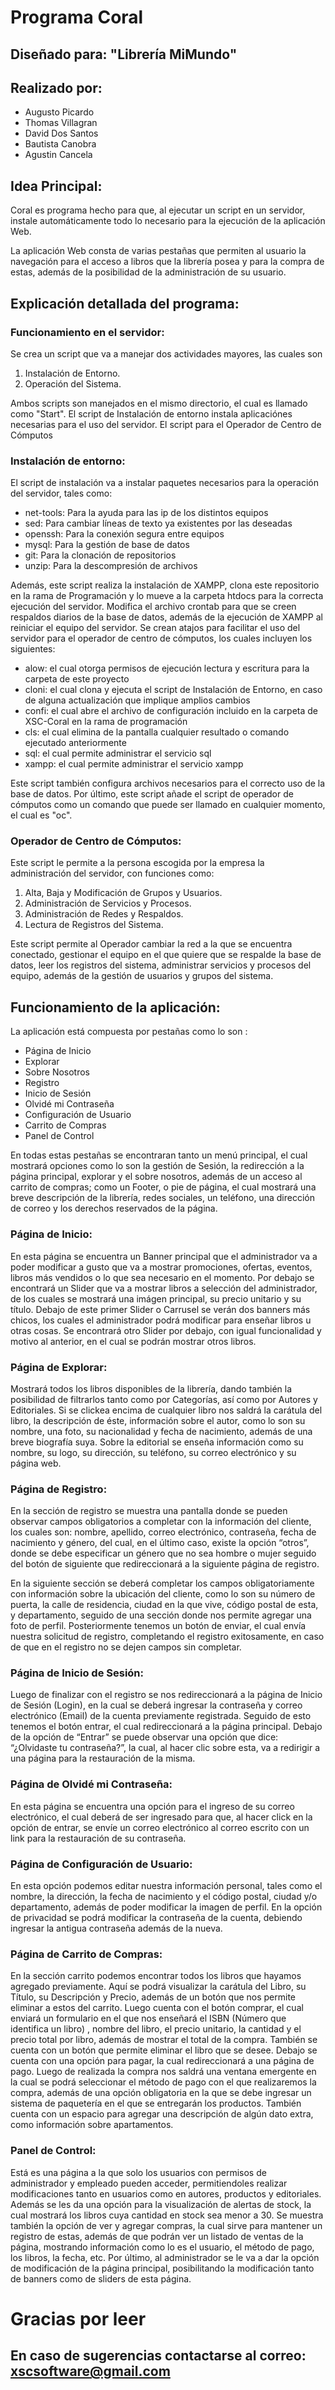 # Programa Coral

## Diseñado para: "Librería MiMundo"

## Realizado por:
<ul>
    <li> Augusto Picardo </li>
    <li> Thomas Villagran </li>
    <li> David Dos Santos </li>
    <li> Bautista Canobra </li>
    <li> Agustin Cancela </li>
</ul>

## Idea Principal:
Coral es programa hecho para que, al ejecutar un script en un servidor, instale automáticamente todo lo necesario para la ejecución de la aplicación Web.

La aplicación Web consta de varias pestañas que permiten al usuario la navegación para el acceso a libros que la librería posea y para la compra de estas, además de la posibilidad de la administración de su usuario.

## Explicación detallada del programa:
### Funcionamiento en el servidor:
Se crea un script que va a manejar dos actividades mayores, las cuales son

 1. Instalación de Entorno.
 2. Operación del Sistema.

Ambos scripts son manejados en el mismo directorio, el cual es llamado como "Start".
El script de Instalación de entorno instala aplicaciónes necesarias para el uso del servidor.
El script para el Operador de Centro de Cómputos

### Instalación de entorno:
El script de instalación va a instalar paquetes necesarios para la operación del servidor, tales como:
<ul>
<li>net-tools: Para la ayuda para las ip de los distintos equipos </li>
<li>sed: Para cambiar líneas de texto ya existentes por las deseadas</li>
<li>openssh: Para la conexión segura entre equipos</li>
<li>mysql: Para la gestión de base de datos</li>
<li>git: Para la clonación de repositorios</li>
<li>unzip: Para la descompresión de archivos</li>
</ul>
Además, este script realiza la instalación de XAMPP, clona este repositorio en la rama de Programación y lo mueve a la carpeta htdocs para la correcta ejecución del servidor.
Modifica el archivo crontab para que se creen respaldos diarios de la base de datos, además de la ejecución de XAMPP al reiniciar el equipo del servidor.
Se crean atajos para facilitar el uso del servidor para el operador de centro de cómputos, los cuales incluyen los siguientes:
<ul>
<li>alow: el cual otorga permisos de ejecución lectura y escritura para la carpeta de este proyecto</li>
<li>cloni: el cual clona y ejecuta el script de Instalación de Entorno, en caso de alguna actualización que implique amplios cambios</li>
<li>confi: el cual abre el archivo de configuración incluido en la carpeta de XSC-Coral en la rama de programación</li>
<li>cls: el cual elimina de la pantalla cualquier resultado o comando ejecutado anteriormente</li>
<li>sql: el cual permite administrar el servicio sql</li>
<li>xampp: el cual permite administrar el servicio xampp</li>
</ul>
Este script también configura archivos necesarios para el correcto uso de la base de datos.
Por último, este script añade el script de operador de cómputos como un comando que puede ser llamado en cualquier momento, el cual es "oc".

### Operador de Centro de Cómputos:
Este script le permite a la persona escogida por la empresa la administración del servidor, con funciones como:

 1. Alta, Baja y Modificación de Grupos y Usuarios.
 2. Administración de Servicios y Procesos.
 3. Administración de Redes y Respaldos.
 4. Lectura de Registros del Sistema.

Este script permite al Operador cambiar la red a la que se encuentra conectado, gestionar el equipo en el que quiere que se respalde la base de datos, leer los registros del sistema, administrar servicios y procesos del equipo, además de la gestión de usuarios y grupos del sistema.

## Funcionamiento de la aplicación:

La aplicación está compuesta por pestañas como lo son :
<ul>
<li>Página de Inicio</li>
<li>Explorar</li>
<li>Sobre Nosotros</li>
<li>Registro</li>
<li>Inicio de Sesión</li>
<li>Olvidé mi Contraseña</li>
<li>Configuración de Usuario</li>
<li>Carrito de Compras</li>
<li>Panel de Control</li>
</ul>

En todas estas pestañas se encontraran tanto un menú principal, el cual mostrará opciones como lo son la gestión de Sesión, la redirección a la página principal, explorar y el sobre nosotros, además de un acceso al carrito de compras; como un Footer, o pie de página, el cual mostrará una breve descripción de la librería, redes sociales, un teléfono, una dirección de correo y los derechos reservados de la página.

### Página de Inicio:
En esta página se encuentra un Banner principal que el administrador va a poder modificar a gusto que va a mostrar promociones, ofertas, eventos, libros más vendidos o lo que sea necesario en el momento.
Por debajo se encontrará un Slider que va a mostrar libros a selección del administrador, de los cuales se mostrará una imágen principal, su precio unitario y su título.
Debajo de este primer Slider o Carrusel se verán dos banners más chicos, los cuales el administrador podrá modificar para enseñar libros u otras cosas.
Se encontrará otro Slider por debajo, con igual funcionalidad y motivo al anterior, en el cual se podrán mostrar otros libros.

### Página de Explorar:
Mostrará todos los libros disponibles de la librería, dando también la posibilidad de filtrarlos tanto como por Categorías, así como por Autores y Editoriales.
Si se clickea encima de cualquier libro nos saldrá la carátula del libro, la descripción de éste, información sobre el autor, como lo son su nombre, una foto, su nacionalidad y fecha de nacimiento, además de una breve biografía suya.
Sobre la editorial se enseña información como su nombre, su logo, su dirección, su teléfono, su correo electrónico y su página web.

### Página de Registro:
En la sección de registro se muestra una pantalla donde se pueden observar campos obligatorios a completar con la información del cliente, los cuales son: nombre, apellido, correo electrónico, contraseña, fecha de nacimiento y género, del cual, en el último caso, existe la opción “otros”, donde se debe especificar un género que no sea hombre o mujer seguido del botón de siguiente que redireccionará a la siguiente página de registro.

En la siguiente sección se deberá completar los campos obligatoriamente con información sobre la ubicación del cliente, como lo son su número de puerta, la calle de residencia, ciudad en la que vive, código postal de esta, y departamento, seguido de una sección donde nos permite agregar una foto de perfil.
Posteriormente tenemos un botón de enviar, el cual envía nuestra solicitud de registro, completando el registro exitosamente, en caso de que en el registro no se dejen campos sin completar.

### Página de Inicio de Sesión:
Luego de finalizar con el registro se nos redireccionará a la página de Inicio de Sesión (Login), en la cual se deberá ingresar la contraseña y correo electrónico (Email) de la cuenta previamente registrada.
Seguido de esto tenemos el botón entrar, el cual redireccionará a la página principal.
Debajo de la opción de “Entrar” se puede observar una opción que dice: “¿Olvidaste tu contraseña?”, la cual, al hacer clic sobre esta, va a redirigir a una página para la restauración de la misma.

### Página de Olvidé mi Contraseña:
En esta página se encuentra una opción para el ingreso de su correo electrónico, el cual deberá de ser ingresado para que, al hacer click en la opción de entrar, se envíe un correo electrónico al correo escrito con un link para la restauración de su contraseña.

### Página de Configuración de Usuario:
En esta opción podemos editar nuestra información personal, tales como el nombre, la dirección, la fecha de nacimiento y el código postal, ciudad y/o departamento, además de poder modificar la imagen de perfil.
En la opción de privacidad se podrá modificar la contraseña de la cuenta, debiendo ingresar la antigua contraseña además de la nueva.

### Página de Carrito de Compras:
En la sección carrito podemos encontrar todos los libros que hayamos agregado previamente.
Aquí se podrá visualizar la carátula del Libro, su Título, su Descripción y Precio, además de un botón que nos permite eliminar a estos del carrito.
Luego cuenta con el botón comprar, el cual enviará un formulario en el que nos enseñará el ISBN (Número que identifica un libro) , nombre del libro, el precio unitario, la cantidad y el precio total por libro, además de mostrar el total de la compra.
También se cuenta con un botón que permite eliminar el libro que se desee.
Debajo se cuenta con una opción para pagar, la cual redireccionará a una página de pago.
Luego de realizada la compra nos saldrá una ventana emergente en la cual se podrá seleccionar el método de pago con el que realizaremos la compra, además de una opción obligatoria en la que se debe ingresar un sistema de paquetería en el que se entregarán los productos.
También cuenta con un espacio para agregar una descripción de algún dato extra, como información sobre apartamentos.

### Panel de Control:
Está es una página a la que solo los usuarios con permisos de administrador y empleado pueden acceder, permitiendoles realizar modificaciones tanto en usuarios como en autores, productos y editoriales.
Además se les da una opción para la visualización de alertas de stock, la cual mostrará los libros cuya cantidad en stock sea menor a 30.
Se muestra también la opción de ver y agregar compras, la cual sirve para mantener un registro de estas, además de que podrán ver un listado de ventas de la página, mostrando información como lo es el usuario, el método de pago, los libros, la fecha, etc.
Por último, al administrador se le va a dar la opción de modificación de la página principal, posibilitando la modificación tanto de banners como de sliders de esta página.

# Gracias por leer
## En caso de sugerencias contactarse al correo: xscsoftware@gmail.com
